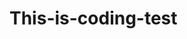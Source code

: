 # This-is-coding-test
   
  
   

  
    
    
    
     
        
          
    
      
      
      
     
  
   
